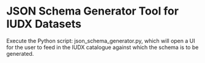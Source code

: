 # JSON Schema Generator Tool for IUDX Datasets

Execute the Python script: json_schema_generator.py, which will open a UI for the user to feed in the IUDX catalogue against which the schema is to be generated.
